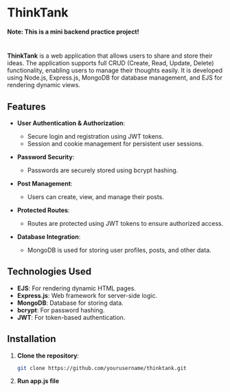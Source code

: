 # ThinkTank
**Note: This is a mini backend practice project!**
#

**ThinkTank** is a web application that allows users to share and store their ideas. The application supports full CRUD (Create, Read, Update, Delete) functionality, enabling users to manage their thoughts easily. It is developed using Node.js, Express.js, MongoDB for database management, and EJS for rendering dynamic views.



## Features

- **User Authentication & Authorization**: 
  - Secure login and registration using JWT tokens.
  - Session and cookie management for persistent user sessions.

- **Password Security**:
  - Passwords are securely stored using bcrypt hashing.

- **Post Management**:
  - Users can create, view, and manage their posts.

- **Protected Routes**:
  - Routes are protected using JWT tokens to ensure authorized access.

- **Database Integration**:
  - MongoDB is used for storing user profiles, posts, and other data.

## Technologies Used

- **EJS**: For rendering dynamic HTML pages.
- **Express.js**: Web framework for server-side logic.
- **MongoDB**: Database for storing data.
- **bcrypt**: For password hashing.
- **JWT**: For token-based authentication.

## Installation

1. **Clone the repository**:
   ```bash
   git clone https://github.com/yourusername/thinktank.git
2. **Run app.js file**
